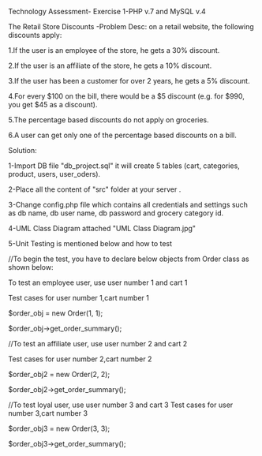 Technology Assessment- Exercise 1-PHP v.7 and MySQL v.4

The Retail Store Discounts -Problem Desc: on a retail website, the following discounts apply:

1.If the user is an employee of the store, he gets a 30% discount.

2.If the user is an affiliate of the store, he gets a 10% discount.

3.If the user has been a customer for over 2 years, he gets a 5% discount.

4.For every $100 on the bill, there would be a $5 discount (e.g. for $990, you get $45 as a discount).

5.The percentage based discounts do not apply on groceries.

6.A user can get only one of the percentage based discounts on a bill.

Solution:

1-Import DB file "db_project.sql" it will create 5 tables (cart, categories, product, users, user_oders).

2-Place all the content of "src" folder at your server .

3-Change config.php file which contains all credentials and settings such as db name, db user name, db password and grocery category id. 

4-UML Class Diagram attached "UML Class Diagram.jpg" 

5-Unit Testing is mentioned below and how to test 

//To begin the test, you have to declare below objects from Order class as shown below:

To test an employee user, use user number 1 and cart 1 

Test cases for user number 1,cart number 1 

$order_obj = new Order(1, 1);

$order_obj->get_order_summary();

//To test an affiliate user, use user number 2 and cart 2 

Test cases for user number 2,cart number 2 

$order_obj2 = new Order(2, 2); 

$order_obj2->get_order_summary();

//To test loyal user, use user number 3 and cart 3 
Test cases for user number 3,cart number 3 

$order_obj3 = new Order(3, 3); 

$order_obj3->get_order_summary();
